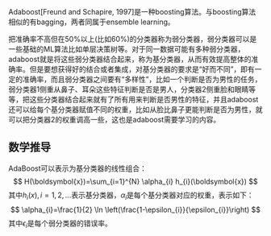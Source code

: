 Adaboost[Freund and Schapire, 1997]是一种boosting算法。与boosting算法相似的有bagging，两者同属于ensemble learning。

把准确率不高但在50%以上(比如60%)的分类器称为弱分类器，弱分类器可以是一些基础的ML算法比如单层决策树等。对于同一数据可能有多种弱分类器，adaboost就是将这些弱分类器结合起来，称为基分类器，从而有效提高整体的准确率。但是要想获得好的结合或者集成，对基分类器的要求是“好而不同”，即有一定的准确率，而且弱分类器之间要有“多样性”，比如一个判断是否为男性的任务，弱分类器1侧重从鼻子、耳朵这些特征判断是否是男人，分类器2侧重脸和眼睛等等，把这些分类器结合起来就有了所有用来判断是否男性的特征，并且adaboost还可以给每个基分类器赋值不同的权重，比如从脸比鼻子更能判断是否为男性，就可以把分类器2的权重调高一些，这也是adaboost需要学习的内容。

## 数学推导

AdaBoost可以表示为基分类器的线性组合：
$$
H(\boldsymbol{x})=\sum_{i=1}^{N} \alpha_{i} h_{i}(\boldsymbol{x})
$$
其中$h_i(x),i=1,2,...$表示基分类器，$\alpha_i$是每个基分类器对应的权重，表示如下：
$$
\alpha_{i}=\frac{1}{2} \ln \left(\frac{1-\epsilon_{i}}{\epsilon_{i}}\right)
$$
其中$\epsilon_{i}$是每个弱分类器的错误率。



